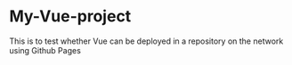 # My-Vue-project
This is to test whether Vue can be deployed in a repository on the network using Github Pages
